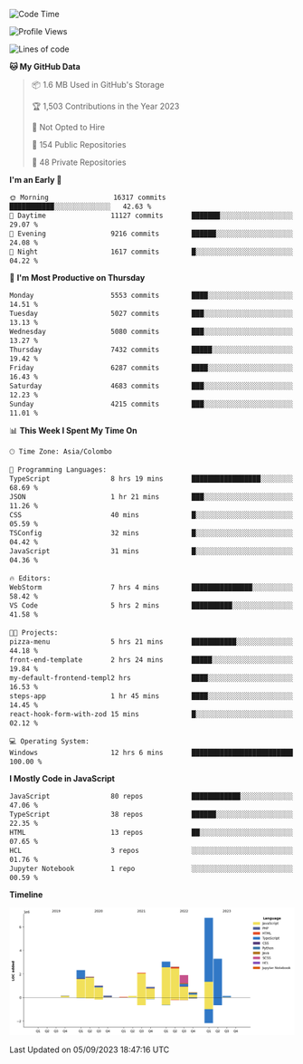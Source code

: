 
<!--START_SECTION:waka-->
![Code Time](http://img.shields.io/badge/Code%20Time-1%2C178%20hrs%2027%20mins-blue)

![Profile Views](http://img.shields.io/badge/Profile%20Views-0-blue)

![Lines of code](https://img.shields.io/badge/From%20Hello%20World%20I%27ve%20Written-26.6%20million%20lines%20of%20code-blue)

**🐱 My GitHub Data** 

> 📦 1.6 MB Used in GitHub's Storage 
 > 
> 🏆 1,503 Contributions in the Year 2023
 > 
> 🚫 Not Opted to Hire
 > 
> 📜 154 Public Repositories 
 > 
> 🔑 48 Private Repositories 
 > 
**I'm an Early 🐤** 

```text
🌞 Morning                16317 commits       ███████████░░░░░░░░░░░░░░   42.63 % 
🌆 Daytime                11127 commits       ███████░░░░░░░░░░░░░░░░░░   29.07 % 
🌃 Evening                9216 commits        ██████░░░░░░░░░░░░░░░░░░░   24.08 % 
🌙 Night                  1617 commits        █░░░░░░░░░░░░░░░░░░░░░░░░   04.22 % 
```
📅 **I'm Most Productive on Thursday** 

```text
Monday                   5553 commits        ████░░░░░░░░░░░░░░░░░░░░░   14.51 % 
Tuesday                  5027 commits        ███░░░░░░░░░░░░░░░░░░░░░░   13.13 % 
Wednesday                5080 commits        ███░░░░░░░░░░░░░░░░░░░░░░   13.27 % 
Thursday                 7432 commits        █████░░░░░░░░░░░░░░░░░░░░   19.42 % 
Friday                   6287 commits        ████░░░░░░░░░░░░░░░░░░░░░   16.43 % 
Saturday                 4683 commits        ███░░░░░░░░░░░░░░░░░░░░░░   12.23 % 
Sunday                   4215 commits        ███░░░░░░░░░░░░░░░░░░░░░░   11.01 % 
```


📊 **This Week I Spent My Time On** 

```text
🕑︎ Time Zone: Asia/Colombo

💬 Programming Languages: 
TypeScript               8 hrs 19 mins       █████████████████░░░░░░░░   68.69 % 
JSON                     1 hr 21 mins        ███░░░░░░░░░░░░░░░░░░░░░░   11.26 % 
CSS                      40 mins             █░░░░░░░░░░░░░░░░░░░░░░░░   05.59 % 
TSConfig                 32 mins             █░░░░░░░░░░░░░░░░░░░░░░░░   04.42 % 
JavaScript               31 mins             █░░░░░░░░░░░░░░░░░░░░░░░░   04.36 % 

🔥 Editors: 
WebStorm                 7 hrs 4 mins        ███████████████░░░░░░░░░░   58.42 % 
VS Code                  5 hrs 2 mins        ██████████░░░░░░░░░░░░░░░   41.58 % 

🐱‍💻 Projects: 
pizza-menu               5 hrs 21 mins       ███████████░░░░░░░░░░░░░░   44.18 % 
front-end-template       2 hrs 24 mins       █████░░░░░░░░░░░░░░░░░░░░   19.84 % 
my-default-frontend-templ2 hrs               ████░░░░░░░░░░░░░░░░░░░░░   16.53 % 
steps-app                1 hr 45 mins        ████░░░░░░░░░░░░░░░░░░░░░   14.45 % 
react-hook-form-with-zod 15 mins             █░░░░░░░░░░░░░░░░░░░░░░░░   02.12 % 

💻 Operating System: 
Windows                  12 hrs 6 mins       █████████████████████████   100.00 % 
```

**I Mostly Code in JavaScript** 

```text
JavaScript               80 repos            ████████████░░░░░░░░░░░░░   47.06 % 
TypeScript               38 repos            ██████░░░░░░░░░░░░░░░░░░░   22.35 % 
HTML                     13 repos            ██░░░░░░░░░░░░░░░░░░░░░░░   07.65 % 
HCL                      3 repos             ░░░░░░░░░░░░░░░░░░░░░░░░░   01.76 % 
Jupyter Notebook         1 repo              ░░░░░░░░░░░░░░░░░░░░░░░░░   00.59 % 
```



**Timeline**

![Lines of Code chart](https://raw.githubusercontent.com/ccweerasinghe1994/ccweerasinghe1994/master/assets/bar_graph.png)


 Last Updated on 05/09/2023 18:47:16 UTC
<!--END_SECTION:waka-->
